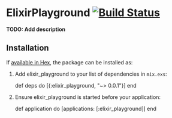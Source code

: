# ElixirPlayground [![Build Status](https://travis-ci.org/PragTob/elixir_playground.svg?branch=master)](https://travis-ci.org/PragTob/elixir_playground)

**TODO: Add description**

## Installation

If [available in Hex](https://hex.pm/docs/publish), the package can be installed as:

  1. Add elixir_playground to your list of dependencies in `mix.exs`:

        def deps do
          [{:elixir_playground, "~> 0.0.1"}]
        end

  2. Ensure elixir_playground is started before your application:

        def application do
          [applications: [:elixir_playground]]
        end

